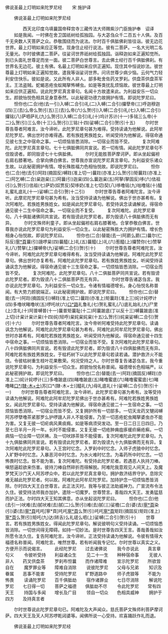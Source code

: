   佛说圣最上灯明如来陀罗尼经
　　宋 施护译




　　佛说圣最上灯明如来陀罗尼经

　　　　西天北印度乌填曩国帝释宫寺三藏传法大师赐紫沙门臣施护奉　诏译
　　如是我闻。一时佛在舍卫国祇树给孤独园。与大苾刍众千二百五十人俱。及百千无央数人天菩萨之众。恭敬围绕而为说法。尔时百千俱胝佛刹皆往诣。彼无边花世界。最上灯明如来应正等觉。现身住止经行说法。彼有二菩萨。一名大光明二名无量光。尔时彼佛遣二菩萨。往娑诃世界祇树给孤独园。诣释迦如来正遍知觉所。到已头面礼世尊足而坐一面。彼二菩萨白世尊言。去此佛土经行百千俱胝佛刹。有世界名无边花。彼土有佛。名最上灯明如来应供正遍知。现住其中恒说妙法。彼世尊最上灯明如来正遍知觉故。遣我等诣娑诃世界。问讯世尊少病少恼。云何气力轻利安住快乐。彼如是说。又此所有人非人。部多毗舍佐药叉罗刹。供盘茶供盘茶军主。王法盗贼。蛇蝎恶疮虫蚁羯拏怖嚩虫。如是等类扰乱烦恼故。彼世尊最上灯明如来应供正遍知。说此陀罗尼真言章句。名闻十方故遣来此。为利益安乐一切众生。颜貌怡悦色相具足身意泰然。以此秘密功德力故拥护有情。即说陀罗尼曰。
　　怛你也(二合)他(去一引)入嚩(二合引)礼(二)入嚩(二合引)攞孽帝(三)呼迦穆迦(四)三(去)么帝么贺(引五)三(去)么帝(六)么贺(引)入嚩(二合引)礼(七)入嚩(二合引)攞铭(八)萨呬萨礼(九)么贺(引)入嚩(二合引)礼(十)坞计苏计(十一)多铭三么帝(十二)么贺(引)三么帝(十三)么贺(引)三铭(十四)娑嚩(二合引)贺(引十五)
　　尔时世尊告尊者阿难言。汝今谛听。此陀罗尼章句甚为难得。受持读诵为他解说。此阿牟尼陀罗尼。佛出世时亦难得遇。若有族姓男族姓女。听闻受持为他解说。得宿命通见彼七生之中宿命之事。一切烦恼皆悉消除。一切宿业而皆不受。
　　复次阿难陀。此陀罗尼真言章句。七十七俱胝佛同共宣说。若一切有情。闻此陀罗尼章句不信毁谤者。即同毁谤七十七俱胝佛。
　　尔时无能胜菩萨摩诃萨。即从坐起偏袒右肩右膝著地。合掌向佛白佛言。世尊我亦宣说陀罗尼真言章句。为利益安乐诸众生故。以此秘密拥护有情。增长殊胜福力色相怡悦故。即说陀罗尼曰。
　　怛你也(二合)他(去引)阿跓(摘固反)嚩跓(准上切一)曩跓(亦准上)么贺(引)矩曩跓(亦准上二)阿乞嚩(二合)枲迦枲(三)阿曩(引)迦枲(四)么曩迦枲(五)阿拏(拏固反)哆(六)佉祖(引)么贺(引)佉祖(七)萨奶(奴贾反)契哆奶(准上七切)契(八)哆噜铭(九)咄噜铭(十)醯礼蜜礼底礼(十一)娑嚩(二合引)贺(十二引)
　　尔时世尊告尊者阿难陀言。汝今谛听。此摩尼陀罗尼章句甚为希有。汝当受持读诵为他解说。佛出于世亦甚希有。复次阿难陀。若族姓男族姓女。如是闻此陀罗尼章句。若受持讽念读诵解说。得宿命通见彼十二生中宿命之事。一切宿业而不复受。
　　复次阿难陀。此陀罗尼章句。八十俱胝诸佛同共宣说。若有毁谤此陀罗尼者。即为毁谤八十俱胝佛而无有异。
　　尔时文殊师利童子。即从坐起偏袒右肩右膝著地。合掌恭敬白佛言。世尊我亦说此陀罗尼章句为利益安乐一切众生。以此秘密殊胜大力拥护有情。增长色相身心怡悦故。即说陀罗尼曰。
　　怛你也(二合)替能(去一)阿罽么罽(二)曩尔(仁际反)[寧*頁](三)曩(引)誐啰枲(四)曩醯(上)礼(五)曩醯(上)礼(六)惹醯(上)攞赞你(七)赞拏礼(八)赞拏(上)攞嚩帝(九)娑嚩(二合引)贺(引十)
　　尔时世尊告尊者阿难陀言。汝今谛听。阿难陀此陀罗尼章句难得希有。汝当受持读诵为他解说。阿难陀此陀罗尼章句。佛出世时亦复希有。阿难陀此陀罗尼章句。若有族姓男族姓女。听闻受持读诵讽念为他解说。得宿命通见彼十三生宿命之事。一切烦恼皆悉消除。一切宿业而皆不受。
　　复次阿难陀。此陀罗尼章句。八十二俱胝菩萨同共宣说。若有毁谤此陀罗尼者。即为毁谤八十二俱胝菩萨而无有异。
　　尔时世尊告诸苾刍言。我亦说此陀罗尼章句。为利益安乐一切众生。令诸有情福德增长。身心怡悦名称普闻。有大势力颜貌端正。以此秘密拥护故。即说陀罗尼曰。
　　怛你也(二合)替能(去一)阿跓(摘固反引)嚩跓(准上切二)曩跓(亦准上)矩曩跓(准上三)姹计姹啰计(四)多噜吠睹噜吠(五)啰吒吠(六)[口*路](去引)礼鲁礼(七)贺礼蜜礼(八)底礼始礼(九)尸里(上)含礼(十)阿普嚩普(十一)曩普矩曩耻(十二)阿曩跛底(丁以反十三)嚩曩跛底(准上切)计枲计枲计枲(十四)姹(轻呼)枲姹枲姹枲(十五)么贺(引)姹枲娑嚩(二合引)贺(引十六)
　　尔时世尊告尊者阿难陀言。汝今帝听阿难受持此陀罗尼章句。读诵讽念为他解说。阿难陀此陀罗尼章句甚为希有。阿难陀此阿牟尼陀罗尼章句。佛出世时亦甚希有。阿难陀若族姓男族姓女。听闻受持为他解说。得宿命通见彼十四生中宿命之事。一切烦恼皆悉消除。一切宿业而皆不受。复次阿难陀此陀罗尼章句。八十四俱胝佛同共宣说。若有毁谤此陀罗尼者。即为毁谤八十四俱胝佛而无有异。阿难陀若有族姓男族姓女。于枯朽树下以此陀罗尼章句若读若诵。潜护救济火不能烧。令彼枯树重生枝叶花果敷荣。何况受持之人。尔时世尊复告诸苾刍言。我今重说陀罗尼章句。为利益安乐一切众生。颜貌怡悦名称普闻。福德增长色相端严。以此秘密拥护故。即说陀罗尼曰。
　　怛你也(二合)替能(去一)阿跓(摘固反)嚩跓(亦准上二)姹计姹啰计(三)多噜跛底(四)睹噜跛底(五)睹噜蜜底(六)睹噜蜜蜜底(七)睹噜睹[口*(隸-木+士)](八)苏[口*(隸-木+士)]醯礼(九)母礼底礼(十)娑嚩(二合引)贺(引十一)
　　尔时世尊告尊者阿难陀言。汝今谛听。此陀罗尼章句甚为希有。汝等受持读诵为他解说。阿难陀此阿牟尼陀罗尼佛出于世亦甚希有。阿难陀若族姓男族姓女。闻此陀罗尼章句。受持读诵为他解说。得宿命通见彼二十一生宿命之事。一切烦恼皆悉消除。一切宿业而皆不受。又复拥护所有一切部多。一切天龙药叉犍闼嚩阿苏啰孽噜茶紧那罗么护啰誐人非人不能侵害。乃至一切恶疮蛇虫羯拏婆虫亦不能为害。又复无彼一切疟病风黄痰癊。如是等病须臾发动。至一日二日三日四日。乃至七日半月一月一年。长时不能侵害。又复无彼一切疮肿痈疽痑缓疥癞疮癣。一切病恼一切业障一切厌祷。及一切吠跢茶皆不能侵害。复次阿难陀此陀罗尼章句。九十九俱胝佛同共宣说。若有毁谤此陀罗尼者。即为毁谤九十九俱胝佛而无有异。复次阿难陀此陀罗尼章句。入王宫时忆念。入罗刹中时忆念。入师子虎狼中时忆念。入旷野中时忆念。入暴恶河中时忆念。为水火难时忆念。为毒药所中时忆念。一切怖畏时忆念。皆不能为害。复次阿难陀。有受持此陀罗尼者。若遇恶人执持刀棒。嗔怒逼趁欲来伤害。彼持刀棒自然碎折而得解脱。阿难陀我意观见人间天上。及魔罗梵天沙门天人阿苏啰众中。若以此陀罗尼真言章句。拥护救济结界守护。息除灾难无越此陀罗尼者。何以故。阿难陀此阿牟尼陀罗尼。加持护念一切烦恼悉皆消除。尔时四大天王白世尊言。此正法灭时。我等与彼正法助威神力。广宣流布令法久住。彼受持法师我亦加护。遣除一切魔罗。世尊赞言。善哉四大天王。发勇猛慈而护正法。尔时四大天王知其佛意。亦从坐起说陀罗尼曰。
　　怛你也(二合)他(去引一)吠难(去)腻吠难(去)腻(二)么贺(引)难(去)腻(三)娑檐(二合)婆(去)[寧*頁](四)染(引)婆(去)[寧*頁](五)吒吒[寧*頁]吒吒[寧*頁](六)么贺(引)吒吒[寧*頁](七)矩跓(摘固反)矩跓(准上)[寧*頁](八)么贺(引)矩吒(九)达(转舌)么礼瑳么呬(上)娑嚩(二合引)贺(引十)
　　世尊言。若有族姓男族姓女。得闻此陀罗尼章句。解说彼明句义受持读诵。一切烦恼悉皆消除。一切世间得无障碍。如持一切妙法。是时世尊告四天王言。善哉善哉如汝所愿令法久住。复告阿难陀言。汝今谛听。正法受持读诵为他解说。令彼有情得大福德名称普闻。阿难陀言。唯然世尊。若有听闻我专记忆。尔时世尊以真实之义。方便开示而说偈言。
　　此经陀罗尼　　过去诸佛说
　　我今亦说此　　真言章句义
　　令彼听受持　　利益诸众生
　　见二十一生　　种种宿命事
　　无彼人非人　　药叉供盘茶
　　罗刹布怛曩　　而作诸障难
　　宣示陀罗尼　　所欲皆自在
　　魔罗罪业等　　障难自消除
　　说彼陀罗尼　　父母与兄弟
　　知识及眷属　　恶事不能害
　　受持陀罗尼　　旷野道路中
　　师子虎狼等　　不能为怖畏
　　读诵陀罗尼　　百千俱胝劫
　　宿作诸罪业　　七日尽消除
　　解说陀罗尼　　七日得一切
　　菩萨之福德　　俱胝劫不尽
　　令此陀罗尼　　常有四天王
　　持国与多闻　　增长及广目
　　领自一切众　　色相具威神
　　拥护于四方　　及持真言者

　　尔时世尊说此陀罗尼章句已。阿难陀及大声闻众。慈氏菩萨文殊师利菩萨摩诃萨。四大天王及天人阿苏啰乾闼婆等。闻佛所说一心受持。欢喜踊跃作礼而退。

　　佛说圣最上灯明如来陀罗尼经


